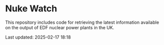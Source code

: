 # Nuke Watch

This repository includes code for retrieving the latest information available on the output of EDF nuclear power plants in the UK.

Last updated: 2025-02-17 18:18